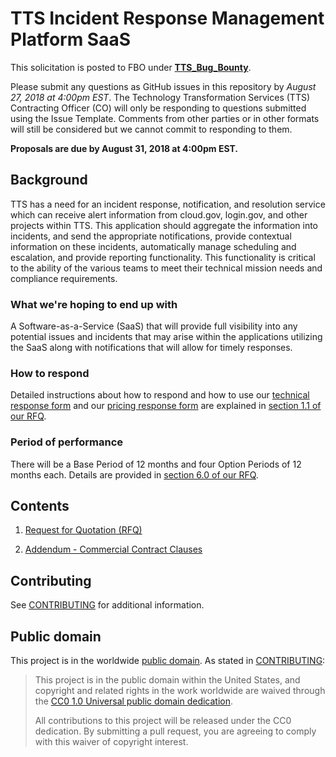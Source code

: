 # TTS Incident Response Management Platform SaaS

This solicitation is posted to FBO under [**TTS_Bug_Bounty**](https://www.fbo.gov/notices/e21b0d5dd866c3bf82c9013e24272403). 

Please submit any questions as GitHub issues in this repository by *August 27, 2018 at 4:00pm EST*. The Technology Transformation Services (TTS) Contracting Officer (CO) will only be responding to questions submitted using the Issue Template. Comments from other parties or in other formats will still be considered but we cannot commit to responding to them.

**Proposals are due by August 31, 2018 at 4:00pm EST.**

## Background

TTS has a need for an incident response, notification, and resolution service which can receive alert information from cloud.gov, login.gov, and other projects within TTS. This application should aggregate the information into incidents, and send the appropriate notifications, provide contextual information on these incidents, automatically manage scheduling and escalation, and provide reporting functionality. This functionality is critical to the ability of the various teams to meet their technical mission needs and compliance requirements.

### What we're hoping to end up with

A Software-as-a-Service (SaaS) that will provide full visibility into any potential issues and incidents that may arise within the applications utilizing the SaaS along with notifications that will allow for timely responses.

### How to respond

Detailed instructions about how to respond and how to use our [technical response form](https://docs.google.com/forms/d/e/1FAIpQLSdP4-tizJVacVFaKdxUgw-P2kbKlV-tfEnYsLZkmTcPsAkIvQ/viewform) and our [pricing response form](https://docs.google.com/forms/d/e/1FAIpQLSf3I97acO7ybA0rcpsqg7OoJWUWrKWYOo5LzKCFYXXOuZXjGw/viewform) are explained in [section 1.1 of our RFQ](solicitation_documents/RFQ.md#11-quote-instructions).

### Period of performance

There will be a Base Period of 12 months and four Option Periods of 12 months each. Details are provided in [section 6.0 of our RFQ](solicitation_documents/RFQ.md#60-period-of-performance).

## Contents

1. [Request for Quotation (RFQ)](solicitation_documents/RFQ.md)

2. [Addendum - Commercial Contract Clauses](solicitation_documents/Addendum-Commercial-Contract-Clauses.md)

## Contributing

See [CONTRIBUTING](CONTRIBUTING.md) for additional information.

## Public domain

This project is in the worldwide [public domain](LICENSE.md). As stated in [CONTRIBUTING](CONTRIBUTING.md):

> This project is in the public domain within the United States, and copyright and related rights in the work worldwide are waived through the [CC0 1.0 Universal public domain dedication](https://creativecommons.org/publicdomain/zero/1.0/).
>
> All contributions to this project will be released under the CC0 dedication. By submitting a pull request, you are agreeing to comply with this waiver of copyright interest.
